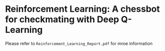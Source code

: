 # Reinforcement Learning: A chessbot for checkmating with Deep Q-Learning
Please refer to `Reinforcement_Learning_Report.pdf` for mroe information
